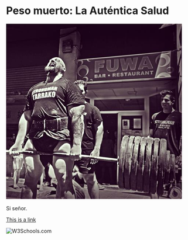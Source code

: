 <!DOCTYPE html>
<html>
  <head>
    <title>Entrenamiento más eficaz: Peso muerto, la auténtica salud</title>
  </head>
  
<body>

<h1 style="color:scarlet">Peso muerto: La Auténtica Salud</h1>

<img src=https://github.com/Rocachondo/Tarea-2/blob/master/10852645_1611787915710694_862809422_n.jpg>

<p>Si señor.</p>

<a href="https://www.w3schools.com">This is a link</a>



<img src="w3schools.jpg" alt="W3Schools.com" width="104" height="142">

</body>
</html>
